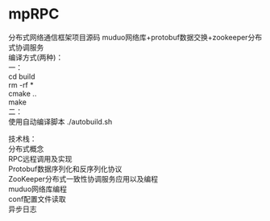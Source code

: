 # mpRPC
分布式网络通信框架项目源码    muduo网络库+protobuf数据交换+zookeeper分布式协调服务  
编译方式(两种)：  
一：  
cd build  
rm -rf *  
cmake ..  
make  
二：  
使用自动编译脚本 ./autobuild.sh  

技术栈：  
分布式概念  
RPC远程调用及实现  
Protobuf数据序列化和反序列化协议  
ZooKeeper分布式一致性协调服务应用以及编程  
muduo网络库编程  
conf配置文件读取  
异步日志  
